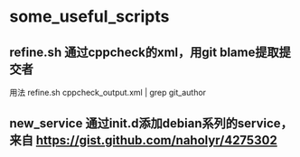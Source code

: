 # some_useful_scripts
## refine.sh 通过cppcheck的xml，用git blame提取提交者
用法 refine.sh cppcheck_output.xml | grep git_author
## new_service 通过init.d添加debian系列的service，来自 https://gist.github.com/naholyr/4275302
